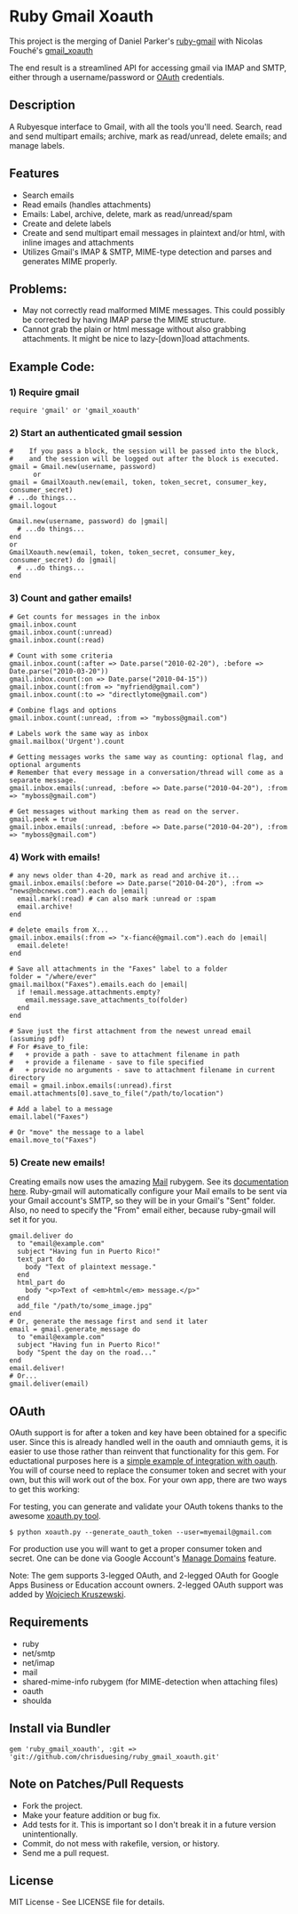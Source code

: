 # Ruby Gmail Xoauth

This project is the merging of Daniel Parker's [ruby-gmail](https://github.com/dcparker/ruby-gmail) with Nicolas Fouché's [gmail_xoauth](https://github.com/nfo/gmail_xoauth)

The end result is a streamlined API for accessing gmail via IMAP and SMTP, either through a username/password or [OAuth](http://code.google.com/apis/gmail/oauth) credentials.


## Description

A Rubyesque interface to Gmail, with all the tools you'll need. Search, read and send multipart emails; archive, mark as read/unread, delete emails; and manage labels.

## Features

* Search emails
* Read emails (handles attachments)
* Emails: Label, archive, delete, mark as read/unread/spam
* Create and delete labels
* Create and send multipart email messages in plaintext and/or html, with inline images and attachments
* Utilizes Gmail's IMAP & SMTP, MIME-type detection and parses and generates MIME properly.

## Problems:

* May not correctly read malformed MIME messages. This could possibly be corrected by having IMAP parse the MIME structure.
* Cannot grab the plain or html message without also grabbing attachments. It might be nice to lazy-[down]load attachments.

## Example Code:

### 1) Require gmail

    require 'gmail' or 'gmail_xoauth'
    
### 2) Start an authenticated gmail session

    #    If you pass a block, the session will be passed into the block,
    #    and the session will be logged out after the block is executed.
    gmail = Gmail.new(username, password)
    	  or
    gmail = GmailXoauth.new(email, token, token_secret, consumer_key, consumer_secret)
    # ...do things...
    gmail.logout

    Gmail.new(username, password) do |gmail|
      # ...do things...
    end
	or
    GmailXoauth.new(email, token, token_secret, consumer_key, consumer_secret) do |gmail|
      # ...do things...
    end

### 3) Count and gather emails!
    
    # Get counts for messages in the inbox
    gmail.inbox.count
    gmail.inbox.count(:unread)
    gmail.inbox.count(:read)

    # Count with some criteria
    gmail.inbox.count(:after => Date.parse("2010-02-20"), :before => Date.parse("2010-03-20"))
    gmail.inbox.count(:on => Date.parse("2010-04-15"))
    gmail.inbox.count(:from => "myfriend@gmail.com")
    gmail.inbox.count(:to => "directlytome@gmail.com")

    # Combine flags and options
    gmail.inbox.count(:unread, :from => "myboss@gmail.com")
    
    # Labels work the same way as inbox
    gmail.mailbox('Urgent').count
    
    # Getting messages works the same way as counting: optional flag, and optional arguments
    # Remember that every message in a conversation/thread will come as a separate message.
    gmail.inbox.emails(:unread, :before => Date.parse("2010-04-20"), :from => "myboss@gmail.com")

    # Get messages without marking them as read on the server.
    gmail.peek = true
    gmail.inbox.emails(:unread, :before => Date.parse("2010-04-20"), :from => "myboss@gmail.com")
    
### 4) Work with emails!

    # any news older than 4-20, mark as read and archive it...
    gmail.inbox.emails(:before => Date.parse("2010-04-20"), :from => "news@nbcnews.com").each do |email|
      email.mark(:read) # can also mark :unread or :spam
      email.archive!
    end

    # delete emails from X...
    gmail.inbox.emails(:from => "x-fiancé@gmail.com").each do |email|
      email.delete!
    end

    # Save all attachments in the "Faxes" label to a folder
    folder = "/where/ever"
    gmail.mailbox("Faxes").emails.each do |email|
      if !email.message.attachments.empty?
        email.message.save_attachments_to(folder)
      end
    end

    # Save just the first attachment from the newest unread email (assuming pdf)
    # For #save_to_file:
    #   + provide a path - save to attachment filename in path
    #   + provide a filename - save to file specified
    #   + provide no arguments - save to attachment filename in current directory
    email = gmail.inbox.emails(:unread).first
    email.attachments[0].save_to_file("/path/to/location")

    # Add a label to a message
    email.label("Faxes")

    # Or "move" the message to a label
    email.move_to("Faxes")

### 5) Create new emails!

Creating emails now uses the amazing [Mail](http://rubygems.org/gems/mail) rubygem. See its [documentation here](http://github.com/mikel/mail). Ruby-gmail will automatically configure your Mail emails to be sent via your Gmail account's SMTP, so they will be in your Gmail's "Sent" folder. Also, no need to specify the "From" email either, because ruby-gmail will set it for you.

    gmail.deliver do
      to "email@example.com"
      subject "Having fun in Puerto Rico!"
      text_part do
        body "Text of plaintext message."
      end
      html_part do
        body "<p>Text of <em>html</em> message.</p>"
      end
      add_file "/path/to/some_image.jpg"
    end
    # Or, generate the message first and send it later
    email = gmail.generate_message do
      to "email@example.com"
      subject "Having fun in Puerto Rico!"
      body "Spent the day on the road..."
    end
    email.deliver!
    # Or...
    gmail.deliver(email)


## OAuth 

OAuth support is for after a token and key have been obtained for a specific user. Since this is already handled well in the oauth and omniauth gems, it is easier to use those rather than reinvent that functionality for this gem. For eductational purposes here is a [simple example of integration with oauth](https://github.com/chrisduesing/gmail_oauth_imap/blob/master/app/controllers/users_controller.rb). You will of course need to replace the consumer token and secret with your own, but this will work out of the box. For your own app, there are two ways to get this working:

For testing, you can generate and validate your OAuth tokens thanks to the awesome [xoauth.py tool](http://code.google.com/p/google-mail-xoauth-tools/wiki/XoauthDotPyRunThrough).

    $ python xoauth.py --generate_oauth_token --user=myemail@gmail.com

For production use you will want to get a proper consumer token and secret. One can be done via Google Account's [Manage Domains](https://accounts.google.com/ManageDomains) feature. 

Note: The gem supports 3-legged OAuth, and 2-legged OAuth for Google Apps Business or Education account owners. 2-legged OAuth support was added by [Wojciech Kruszewski](https://github.com/wojciech).


## Requirements

* ruby
* net/smtp
* net/imap
* mail
* shared-mime-info rubygem (for MIME-detection when attaching files)
* oauth
* shoulda

## Install via Bundler

    gem 'ruby_gmail_xoauth', :git => 'git://github.com/chrisduesing/ruby_gmail_xoauth.git'

## Note on Patches/Pull Requests
 
* Fork the project.
* Make your feature addition or bug fix.
* Add tests for it. This is important so I don't break it in a future version unintentionally.
* Commit, do not mess with rakefile, version, or history.
* Send me a pull request. 


## License
MIT License - See LICENSE file for details.
